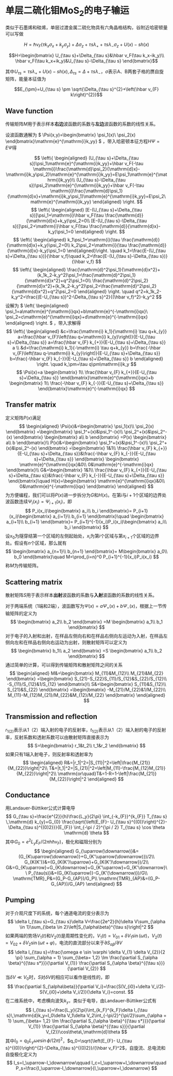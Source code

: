 # 单层二硫化钼MoS<sub>2</sub>的电子输运

类似于石墨烯和硅烯，单层过渡金属二硫化物具有六角晶格结构，谷附近哈密顿量可以写做

$$H=\hbar\nu_F(\tau k_x\sigma_x+k_y\sigma_y)+\Delta\sigma_z+\tau s\lambda_++\tau s\lambda_-\sigma_z+U(x)-sh(x)$$

$$H=\begin{bmatrix}
    U_{\tau s}+\Delta_{\tau s}&\hbar v_F(\tau k_x-ik_y)\\
    \hbar v_F(\tau k_x+ik_y)&U_{\tau s}-\Delta_{\tau s}
\end{bmatrix}$$

其中$U_{\tau s}=\tau s\lambda_++U(x)-s h(x), \Delta_{\tau s}=\Delta+\tau s\lambda_-$，$\sigma$表示A、B两套子格的赝自旋矩阵，能量本征值为

$$E_{\pm}=U_{\tau s} \pm \sqrt{\Delta_{\tau s}^{2}+\left(\hbar v_{F} k\right)^{2}}$$

## Wave function

传输矩阵$M$用于表示样本**右边**波函数的系数与**左边**波函数的系数的线性关系。

设波函数通解为
$
\Psi(x,y)=\begin{bmatrix}
    \psi_1(x)\\
    \psi_2(x)
\end{bmatrix}\mathrm{e}^{\mathrm{i}k_yy}
$
，带入哈密顿本征方程$H\Psi=E\Psi$得

$$
\left\{
\begin{aligned}
    (U_{\tau s}+\Delta_{\tau s})\psi_1\mathrm{e}^{\mathrm{i}k_yy}+\hbar v_F(-\tau \mathrm{i}\frac{\mathrm{d}\psi_2}{\mathrm{d}x}-\mathrm{i}k_y\psi_2)\mathrm{e}^{\mathrm{i}k_yy}=E\psi_1\mathrm{e}^{\mathrm{i}k_yy}\\
    (U_{\tau s}-\Delta_{\tau s})\psi_2\mathrm{e}^{\mathrm{i}k_yy}+\hbar v_F(-\tau \mathrm{i}\frac{\mathrm{d}\psi_1}{\mathrm{d}x}+\mathrm{i}k_y\psi_1)\mathrm{e}^{\mathrm{i}k_yy}=E\psi_2\mathrm{e}^{\mathrm{i}k_yy}
\end{aligned}
\right.
$$
$$
\left\{
\begin{aligned}
    [E-(U_{\tau s}+\Delta_{\tau s})]\psi_1+\mathrm{i}\hbar v_F(\tau \frac{\mathrm{d}}{\mathrm{d}x}+k_y)\psi_2=0\\
    [E-(U_{\tau s}-\Delta_{\tau s})]\psi_2+\mathrm{i}\hbar v_F(\tau \frac{\mathrm{d}}{\mathrm{d}x}-k_y)\psi_1=0
\end{aligned}
\right.
$$
$$
\left\{
\begin{aligned}
    k_1\psi_1+\mathrm{i}(\tau \frac{\mathrm{d}}{\mathrm{d}x}+k_y)\psi_2=0\\
    k_2\psi_2+\mathrm{i}(\tau \frac{\mathrm{d}}{\mathrm{d}x}-k_y)\psi_1=0
\end{aligned}\right.
\quad k_1=\frac{E-(U_{\tau s}+\Delta_{\tau s})}{\hbar v_f}\quad k_2=\frac{E-(U_{\tau s}-\Delta_{\tau s})}{\hbar v_f}
$$
$$
\left\{
\begin{aligned}
    \frac{\mathrm{d}^2\psi_1}{\mathrm{d}x^2}+(k_1k_2-k_y^2)\psi_1=\frac{\mathrm{d}^2\psi_1}{\mathrm{d}x^2}+q^2\psi_1=0\\
    \frac{\mathrm{d}^2\psi_2}{\mathrm{d}x^2}+(k_1k_2-k_y^2)\psi_2=\frac{\mathrm{d}^2\psi_2}{\mathrm{d}x^2}+q^2\psi_2=0
\end{aligned}
\right. \quad q^2=k_1k_2-k_y^2=\frac{(E-U_{\tau s})^2-\Delta_{\tau s}^2}{(\hbar v_f)^2}-k_y^2
$$
设解为
$
\left\{
\begin{aligned}
    \psi_1=a\mathrm{e}^{\mathrm{i}qx}+b\mathrm{e}^{-\mathrm{i}qx}\\
    \psi_2=c\mathrm{e}^{\mathrm{i}qx}+d\mathrm{e}^{-\mathrm{i}qx}
\end{aligned}
\right.
$
，带入求解得
$$
\left\{
\begin{aligned}
&c=\frac{\mathrm{i} k_1}{\mathrm{i} \tau q+k_{y}} a=\frac{\hbar v_{F}\left(\tau q+\mathrm{i} k_{y}\right)}{E-U_{\tau s}+\Delta_{\tau s}} a=\frac{\hbar v_{F} k_{+}}{E-U_{\tau s}+\Delta_{\tau s}} a \\
&d=\frac{\mathrm{i} k_1}{-\mathrm{i} \tau q+k_{y}} b=\frac{-\hbar v_{F}\left(\tau q-\mathrm{i} k_{y}\right)}{E-U_{\tau s}+\Delta_{\tau s}} b=\frac{-\hbar v_{F} k_{-}}{E-U_{\tau s}+\Delta_{\tau s}} b
\end{aligned}
\right.
\quad k_\pm=\tau q\pm\mathrm{i}k_y
$$
$$
\Psi(x)=a
\begin{bmatrix}
    1\\
    \frac{\hbar v_{F} k_{+}}{E-U_{\tau s}+\Delta_{\tau s}}
\end{bmatrix}\mathrm{e}^{\mathrm{i}qx}+b
\begin{bmatrix}
    1\\
    \frac{-\hbar v_{F} k_{-}}{E-U_{\tau s}+\Delta_{\tau s}}
\end{bmatrix}\mathrm{e}^{-\mathrm{i}qx}
$$

## Transfer matrix

定义矩阵$P(x)$满足
$$
\begin{aligned}
    \Psi(x)&=\begin{bmatrix}
    \psi_1(x)\\
    \psi_2(x)
\end{bmatrix}
=\begin{bmatrix}
    \psi_1^+(x)&\psi_1^-(x)\\
    \psi_2^+(x)&\psi_2^-(x)
\end{bmatrix}
\begin{bmatrix}
    a\\
    b
\end{bmatrix}
=P(x)
\begin{bmatrix}
    a\\
    b
\end{bmatrix}\\
P(x)&=\begin{bmatrix}
    \psi_1^+(x)&\psi_1^-(x)\\
    \psi_2^+(x)&\psi_2^-(x)
\end{bmatrix}
=\begin{bmatrix}
    1&1\\
    \frac{\hbar v_{F} k_{+}}{E-U_{\tau s}+\Delta_{\tau s}}&\frac{-\hbar v_{F} k_{-}}{E-U_{\tau s}+\Delta_{\tau s}}
\end{bmatrix}
\begin{bmatrix}
    \mathrm{e}^{\mathrm{i}qx}&0\\
    0&\mathrm{e}^{-\mathrm{i}qx}
\end{bmatrix}\\
G&=\begin{bmatrix}
    1&1\\
    \frac{\hbar v_{F} k_{+}}{E-U_{\tau s}+\Delta_{\tau s}}&\frac{-\hbar v_{F} k_{-}}{E-U_{\tau s}+\Delta_{\tau s}}
\end{bmatrix}\quad
H(x)=\begin{bmatrix}
    \mathrm{e}^{\mathrm{i}qx}&0\\
    0&\mathrm{e}^{-\mathrm{i}qx}
\end{bmatrix}
\end{aligned}
$$
为方便编程，我们可以将$P(x)$进一步拆分为$G$和$H(x)$。在第$i$与$i+1$个区域的边界处波函数连续$\Psi_i(x_i)=\Psi_{i+1}(x_i)$，即
$$
P_i(x_i)\begin{bmatrix}
    a_i\\
    b_i
\end{bmatrix}=
P_{i+1}(x_i)\begin{bmatrix}
    a_{i+1}\\
    b_{i+1}
\end{bmatrix}\quad
\begin{bmatrix}
    a_{i+1}\\
    b_{i+1}
\end{bmatrix}=
P_{i+1}^{-1}(x_i)P_i(x_i)\begin{bmatrix}
    a_i\\
    b_i
\end{bmatrix}
$$
设$x_0$为隧穿结第一个区域的左侧起始处，$x_i$为第$i$个区域与第$x_{i+1}$个区域的边界处。假设有$n$个区域，那么就有
$$
\begin{bmatrix}
    a_{n+1}\\
    b_{n+1}
\end{bmatrix}=
M\begin{bmatrix}
    a_0\\
    b_0
\end{bmatrix}\quad
M=\prod_{i=n}^0 P_{i+1}^{-1}(x_i)P_i(x_i)
$$
称$M$为传输矩阵。

## Scattering matrix

散射矩阵$S$用于表示样本**出射**波函数的系数与**入射**波函数的系数的线性关系。

对于两端系统（$1$端和$2$端），波函数写为$\Psi(x)=a\Psi_+(x)+b\Psi_-(x)$，根据上一节传输矩阵的定义为
$$
\begin{bmatrix}
    a_2\\
    b_2
\end{bmatrix}
=M
\begin{bmatrix}
    a_1\\
    b_1
\end{bmatrix}
$$
对于电子的入射和出射，在样品左侧向右和在样品右侧向左运动为入射，在样品左侧向左和在样品右侧向右运动为出射，则散射矩阵可以定义为
$$
\begin{bmatrix}
    b_1\\
    a_2
\end{bmatrix}
=S
\begin{bmatrix}
    a_1\\
    b_2
\end{bmatrix}
$$
通过简单的计算，可以得到传输矩阵和散射矩阵之间的关系
$$
\begin{aligned}
    M&=\begin{bmatrix}
        M_{11}&M_{12}\\
        M_{21}&M_{22}
    \end{bmatrix}
    =\begin{bmatrix}
        S_{21}-S_{22}S_{11}/S_{12}&S_{22}/S_{12}\\
        -S_{11}/S_{12}&1/S_{12}
    \end{bmatrix}\\
    S&=\begin{bmatrix}
        S_{11}&S_{12}\\
        S_{21}&S_{22}
    \end{bmatrix}
    =\begin{bmatrix}
        -M_{21}/M_{22}&1/M_{22}\\
        M_{11}-M_{12}M_{21}/M_{22}&M_{12}/M_{22}
    \end{bmatrix}
\end{aligned}
$$

## Transmission and reflection

$r_{1(2)}$表示从1（2）端入射的电子的反射率，$t_{1(2)}$表示从1（2）端入射的电子的反射率，反射系数和透射系数可以由散射矩阵直接表示为
$$
S=\begin{bmatrix}
    r_1&t_2\\
    t_1&r_2
\end{bmatrix}
$$
如果只有1端入射电子，则反射率和透射率为
$$
\begin{aligned}
    R&=|r_1|^2=|S_{11}|^2=\left|\frac{M_{21}}{M_{22}}\right|^2\\
    T&=|t_1|^2=|S_{21}|^2=\left|M_{11}-\frac{M_{12}M_{21}}{M_{22}}\right|^2\\
    \mathrm{or\quad}T&=1-R=1-\left|\frac{M_{21}}{M_{22}}\right|^2
\end{aligned}
$$

## Conductance

用Landauer-Büttiker公式计算电导
$$
G_{\tau s}=\frac{e^{2}}{h}\frac{L_y}{2\pi} \int_{-k_{F}}^{k_{F}} T_{\tau s} \,\mathrm{d} k_{y}=G_{0} \frac{\sqrt{\left(E_{F}- U_{\tau s}^{(0)}\right)^{2}-\Delta_{\tau s}^{(0)2}}}{E_{F}} \int_{-\pi / 2}^{\pi / 2} T_{\tau s} \cos \theta \mathrm{d} \theta
$$
其中$G_{0}=e^{2} L_{y} E_{F} /\left(2 \pi h \hbar v_{F}\right)$，极化和磁阻分别为
$$
\begin{aligned}
    G_{\uparrow(\downarrow)}&=(G_{K\uparrow(\downarrow)}+G_{K'\uparrow(\downarrow)})/2\\
    G_{K(K')}&=(G_{K(K')\uparrow}+G_{K(K')\downarrow})/2\\
    G&=G_{K\uparrow}+G_{K\downarrow}+G_{K'\uparrow}+G_{K'\downarrow}\\
    P_{\tau(s)}&=(G_{K(\uparrow)}-G_{K'(\downarrow)})/G\\
    \mathrm{TMR}_P&=(G_P-G_{AP})/G_P\\
    \mathrm{TMR}_{AP}&=(G_P-G_{AP})/G_{AP}
\end{aligned}
$$

## Pumping

对于介观尺度下的系统，每个通道电流的变分表示为
$$
\delta I_{\tau s}=G_{\tau s}\delta V=\frac{2e^2}{h}\delta V\sum_{\alpha \in 1}\sum_{\beta \in 2}\left|S_{\alpha\beta}^{\tau s}\right|^2
$$
如果两端的势场$V_1(t)$和$V_2(t)$是周期性变化的，$V_1(t)=V_{01}+\delta V_1 \sin(\omega t)$，$V_2(t)=V_{02}+\delta V_2 \sin(\omega t+\varphi)$，电流的直流部分以来于$\partial S_{\alpha\beta}/\partial V$
$$
\delta I_{\tau s}=\frac{\omega e \sin \varphi \delta V_{1} \delta V_{2}}{2 \pi} \sum_{\alpha = 1} \sum_{\beta= 1,2} \Im \frac{\partial S_{\alpha \beta}^{{\tau s*}}}{\partial V_{1}} \frac{\partial S_{\alpha \beta}^{{\tau s}}}{\partial V_{2}}
$$
当$\delta V\ll V_0$时，$S$对$\delta V$的相应可以看作是线性的，即
$$
\frac{\partial S_{\alpha\beta}}{\partial V_i}=\frac{S(V_{i0}+\delta V_i/2)-S(V_{i0}+\delta V_i/2)}{\delta V_i}=const.
$$
在二维系统中，考虑横向波矢$k_y$，类似于电导，由Landauer-Büttiker公式有
$$
I_{\tau s}=\frac{L_y}{2\pi}\int_{k_F}^{k_F}\delta I_{\tau s}\,\mathrm{d}k_y=I_0\delta V_1\delta V_2\int_{-\pi/2}^{\pi/2}\sum_{\alpha = 1} \sum_{\beta= 1,2} \Im \frac{\partial S_{\alpha \beta}^{{\tau s*}}}{\partial V_{1}} \frac{\partial S_{\alpha \beta}^{{\tau s}}}{\partial V_{2}}\cos\theta\,\mathrm{d}\theta
$$
其中$I_0=q_0L_y\omega e \sin \phi/(2\pi)^2$，$q_0=\sqrt{\left(E_{F}- U_{\tau s}^{(0)}\right)^{2}-\Delta_{\tau s}^{(0)2}}/(\hbar v_F)^2$，自旋流、总电流和自旋极化定义为
$$
I_s=I_\uparrow-I_\downarrow\qquad I_c=I_\uparrow+I_\downarrow\quad P_s=\frac{I_\uparrow-I_\downarrow}{I_\uparrow+I_\downarrow}
$$
